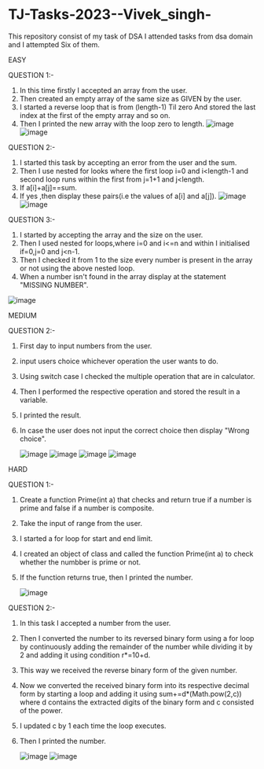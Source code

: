 # TJ-Tasks-2023--Vivek_singh-
This repository consist of my task of DSA I attended tasks from dsa domain and I attempted Six of them.

EASY

QUESTION 1:-

1) In this time firstly I accepted an array from the user.
2) Then created an empty array of the same size as GIVEN by the user.
3) I started a reverse loop that is from (length-1) Til zero And stored the last index at the first of the empty array and so on.
4) Then I printed the new array with the loop zero to length.
   ![image](https://github.com/1-VivekSingh/TJ-Tasks-2023--Vivek_singh-/assets/151647937/82a8d9d1-4070-4a81-ad69-8535c30fb89b)
   ![image](https://github.com/1-VivekSingh/TJ-Tasks-2023--Vivek_singh-/assets/151647937/1f9f8fa3-01c2-4feb-a883-26d9a0c73191)

QUESTION 2:-

1) I started this task by accepting an error from the user and the sum.
2) Then I use nested for looks where the first loop i=0 and i<length-1 and second loop runs within the first from j=1+1 and j<length.
3) If a[i]+a[j]==sum.
4) If yes ,then display these pairs(i.e the values of a[i] and a[j]).
   ![image](https://github.com/1-VivekSingh/TJ-Tasks-2023--Vivek_singh-/assets/151647937/f6302900-a809-446e-a338-689376174282)
   ![image](https://github.com/1-VivekSingh/TJ-Tasks-2023--Vivek_singh-/assets/151647937/defcfee2-393d-48bb-a976-628d519e41e6)


QUESTION 3:-

1) I started by accepting the array and the size on the user.
2) Then I used nested for loops,where i=0 and i<=n and within I initialised if=0,j=0 and j<n-1.
3) Then I checked it from  1 to the size every number is present in the array or not using the above nested loop.
4) When a number isn't found in the array display at the statement "MISSING NUMBER".

 ![image](https://github.com/1-VivekSingh/TJ-Tasks-2023--Vivek_singh-/assets/151647937/fcc99490-04a9-44d1-932e-4cb3f46ac3e2)

MEDIUM

QUESTION 2:-

1) First day to input numbers from the user.
2) input users choice whichever operation the user wants to do.
3) Using switch case I checked the multiple operation that are in calculator.
4) Then I performed the respective operation and stored the result in a variable.
5) I printed the result.
6) In case the user does not input the correct choice then display "Wrong choice".

   ![image](https://github.com/1-VivekSingh/TJ-Tasks-2023--Vivek_singh-/assets/151647937/7339bb4c-db17-4c22-8748-4f49bb8757f7)
   ![image](https://github.com/1-VivekSingh/TJ-Tasks-2023--Vivek_singh-/assets/151647937/720908d7-3059-4ea5-b1e5-8d0a02e6bcb4)
   ![image](https://github.com/1-VivekSingh/TJ-Tasks-2023--Vivek_singh-/assets/151647937/10bc01f3-d4f6-42bf-8e0a-fefc320d626d)
   ![image](https://github.com/1-VivekSingh/TJ-Tasks-2023--Vivek_singh-/assets/151647937/2bf25fc6-57c1-4ff5-a020-792470a5d0f6)

   
HARD

QUESTION 1:-

1) Create a function Prime(int a) that checks and return true if a number is prime and false if a number is composite.
2) Take the input of range from the user.
3) I started a for loop for start and end limit.
4) I created an object of class and called the function Prime(int a) to check whether the numbber is prime or not.
5) If the function returns true, then I printed the number.

   ![image](https://github.com/1-VivekSingh/TJ-Tasks-2023--Vivek_singh-/assets/151647937/29b671bb-6578-4003-8ef0-d8c18a073daf)

QUESTION 2:-

1) In this task I accepted a number from the user.
2) Then I converted the number to its reversed binary form using a for loop by continuously adding the remainder of the number while dividing it by 2 and adding it using condition r*=10+d.
3) This way we received the reverse binary form of the given number.
4) Now we converted the received binary form into its respective decimal form by starting a loop and adding it using sum+=d*(Math.pow(2,c)) where d contains the extracted digits of the binary form and c consisted of the power.
5) I updated c by 1 each time the loop executes.
6) Then I printed the number. 

    ![image](https://github.com/1-VivekSingh/TJ-Tasks-2023--Vivek_singh-/assets/151647937/5d200614-ebb6-4990-a079-c5d0058d11a2)
   ![image](https://github.com/1-VivekSingh/TJ-Tasks-2023--Vivek_singh-/assets/151647937/144eb4c4-4ae7-4e9d-9ea3-b9df30b8720d)







   
